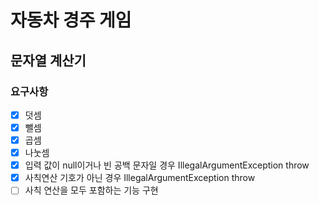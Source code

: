 # 자동차 경주 게임
## 문자열 계산기
### 요구사항
- [x] 덧셈
- [x] 뺄셈
- [x] 곱셈
- [x] 나눗셈
- [x] 입력 값이 null이거나 빈 공백 문자일 경우 IllegalArgumentException throw
- [x] 사칙연산 기호가 아닌 경우 IllegalArgumentException throw
- [ ] 사칙 연산을 모두 포함하는 기능 구현 